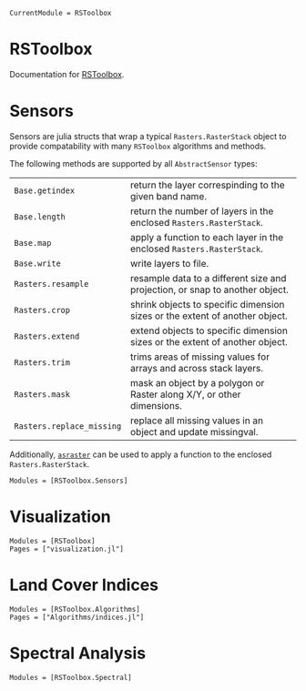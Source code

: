```@meta
CurrentModule = RSToolbox
```

# RSToolbox

Documentation for [RSToolbox](https://github.com/JoshuaBillson/RSToolbox.jl).

# Sensors

Sensors are julia structs that wrap a typical `Rasters.RasterStack` object to provide compatability with many `RSToolbox` algorithms and methods.

The following methods are supported by all `AbstractSensor` types:

|                           |                                                                              |
| :------------------------ | :--------------------------------------------------------------------------- |
| `Base.getindex`           | return the layer correspinding to the given band name.                       |
| `Base.length`             | return the number of layers in the enclosed `Rasters.RasterStack`.           |
| `Base.map`                | apply a function to each layer in the enclosed `Rasters.RasterStack`.        |
| `Base.write`              | write layers to file.                                                        |
| `Rasters.resample`        | resample data to a different size and projection, or snap to another object. |
| `Rasters.crop`            | shrink objects to specific dimension sizes or the extent of another object.  |
| `Rasters.extend`          | extend objects to specific dimension sizes or the extent of another object.  |
| `Rasters.trim`            | trims areas of missing values for arrays and across stack layers.            |
| `Rasters.mask`            | mask an object by a polygon or Raster along X/Y, or other dimensions.        |
| `Rasters.replace_missing` | replace all missing values in an object and update missingval.               |

Additionally, [`asraster`](@ref) can be used to apply a function to the enclosed `Rasters.RasterStack`.

```@autodocs
Modules = [RSToolbox.Sensors]
```

# Visualization

```@autodocs
Modules = [RSToolbox]
Pages = ["visualization.jl"]
```

# Land Cover Indices

```@autodocs
Modules = [RSToolbox.Algorithms]
Pages = ["Algorithms/indices.jl"]
```

# Spectral Analysis

```@autodocs
Modules = [RSToolbox.Spectral]
```